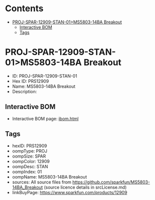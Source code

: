 



Contents
========

* [PROJ-SPAR-12909-STAN-01>MS5803-14BA Breakout](#proj-spar-12909-stan-01ms5803-14ba-breakout)
	* [Interactive BOM](#interactive-bom)
	* [Tags](#tags)

# PROJ-SPAR-12909-STAN-01>MS5803-14BA Breakout

- ID: PROJ-SPAR-12909-STAN-01
- Hex ID: PRS12909
- Name: MS5803-14BA Breakout
- Description: 

## Interactive BOM

- Interactive BOM page: [ibom.html](kicad/bom/ibom.html)

## Tags

- hexID: PRS12909
- oompType: PROJ
- oompSize: SPAR
- oompColor: 12909
- oompDesc: STAN
- oompIndex: 01
- oompName: MS5803-14BA Breakout
- sources: All source files from https://github.com/sparkfun/MS5803-14BA_Breakout (source licence details in srcLicense.md)
- linkBuyPage: https://www.sparkfun.com/products/12909
